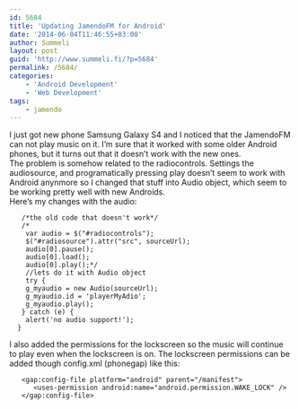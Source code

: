 ```yaml
---
id: 5684
title: 'Updating JamendoFM for Android'
date: '2014-06-04T11:46:55+03:00'
author: Summeli
layout: post
guid: 'http://www.summeli.fi/?p=5684'
permalink: /5684/
categories:
    - 'Android Development'
    - 'Web Development'
tags:
    - jamendo
---
```


I just got new phone Samsung Galaxy S4 and I noticed that the JamendoFM can not play music on it. I’m sure that it worked with some older Android phones, but it turns out that it doesn’t work with the new ones.  
The problem is somehow related to the radiocontrols. Settings the audiosource, and programatically pressing play doesn’t seem to work with Android anynmore so I changed that stuff into Audio object, which seem to be working pretty well with new Androids.  
Here’s my changes with the audio:

```
   /*the old code that doesn't work*/
   /*
    var audio = $("#radiocontrols");
    $("#radiosource").attr("src", sourceUrl);
    audio[0].pause();
    audio[0].load();
    audio[0].play();*/
    //lets do it with Audio object
    try {
    g_myaudio = new Audio(sourceUrl);
    g_myaudio.id = 'playerMyAdio';
    g_myaudio.play();
   } catch (e) {
    alert('no audio support!');
  }
```

I also added the permissions for the lockscreen so the music will continue to play even when the lockscreen is on. The lockscreen permissions can be added though config.xml (phonegap) like this:

```
   <gap:config-file platform="android" parent="/manifest">
      <uses-permission android:name="android.permission.WAKE_LOCK" />
   </gap:config-file>
```